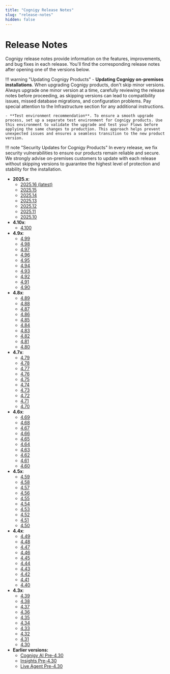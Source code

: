```yaml
---
title: "Cognigy Release Notes" 
slug: "release-notes" 
hidden: false 
---
```


# Release Notes

Cognigy release notes provide information on the features, improvements, and bug fixes in each release.
You'll find the corresponding release notes after opening one of the versions below.

!!! warning "Updating Cognigy Products"
    - **Updating Cognigy on-premises installations**. When upgrading Cognigy products, don't skip minor versions. Always upgrade one minor version at a time, carefully reviewing the release notes before proceeding, as skipping versions can lead to compatibility issues, missed database migrations,
     and configuration problems. Pay special attention to the Infrastructure section for any additional instructions.

    - **Test environment recommendation**. To ensure a smooth upgrade process, set up a separate test environment for Cognigy products. Use this environment to validate the upgrade and test your Flows before applying the same changes to production. This approach helps prevent unexpected issues and ensures a seamless transition to the new product version.

!!! note "Security Updates for Cognigy Products"
    In every release, we fix security vulnerabilities to ensure our products remain reliable and secure. 
    We strongly advise on-premises customers to update with each release without skipping versions to guarantee the highest level of protection and stability for the installation.

- **2025.x**:
    - [2025.16 (latest)](2025.16.md)
    - [2025.15](2025.15.md)
    - [2025.14](2025.14.md)
    - [2025.13](2025.13.md)
    - [2025.12](2025.12.md)
    - [2025.11](2025.11.md)
    - [2025.10](2025.10.md)
- **4.10x**:
    - [4.100](4.100.md)
- **4.9x**:
    - [4.99](4.99.md)
    - [4.98](4.98.md)
    - [4.97](4.97.md)
    - [4.96](4.96.md)
    - [4.95](4.95.md)
    - [4.94](4.94.md) 
    - [4.93](4.93.md) 
    - [4.92](4.92.md)
    - [4.91](4.91.md)
    - [4.90](4.90.md)
- **4.8x**:
    - [4.89](4.89.md)
    - [4.88](4.88.md)
    - [4.87](4.87.md)
    - [4.86](4.86.md)
    - [4.85](4.85.md)
    - [4.84](4.84.md)
    - [4.83](4.83.md) 
    - [4.82](4.82.md)
    - [4.81](4.81.md)
    - [4.80](4.80.md)
- **4.7x**:
    - [4.79](4.79.md)
    - [4.78](4.78.md)
    - [4.77](4.77.md)
    - [4.76](4.76.md)
    - [4.75](4.75.md)
    - [4.74](4.74.md)
    - [4.73](4.73.md)
    - [4.72](4.72.md)
    - [4.71](4.71.md)
    - [4.70](4.70.md)
- **4.6x**:
    - [4.69](4.69.md)
    - [4.68](4.68.md)
    - [4.67](4.67.md)
    - [4.66](4.66.md)
    - [4.65](4.65.md)
    - [4.64](4.64.md)
    - [4.63](4.63.md)
    - [4.62](4.62.md)
    - [4.61](4.61.md)
    - [4.60](4.60.md)
- **4.5x**:
    - [4.59](4.59.md)
    - [4.58](4.58.md)
    - [4.57](4.57.md)
    - [4.56](4.56.md)
    - [4.55](4.55.md)
    - [4.54](4.54.md)
    - [4.53](4.53.md)
    - [4.52](4.52.md)
    - [4.51](4.51.md)
    - [4.50](4.50.md)
- **4.4x**:
    - [4.49](4.49.md)
    - [4.48](4.48.md)
    - [4.47](4.47.md)
    - [4.46](4.46.md)
    - [4.45](4.45.md)
    - [4.44](4.44.md)
    - [4.43](4.43.md)
    - [4.42](4.42.md)
    - [4.41](4.41.md)
    - [4.40](4.40.md)
- **4.3x**:
    - [4.39](4.39.md)
    - [4.38](4.38.md)
    - [4.37](4.37.md)
    - [4.36](4.36.md)
    - [4.35](4.35.md)
    - [4.34](4.34.md)
    - [4.33](4.33.md)
    - [4.32](4.32.md)
    - [4.31](4.31.md)
    - [4.30](4.30.md)
- **Earlier versions:**
    - [Cognigy AI Pre-4.30](earlier-versions/cognigy-ai-pre-4.30.md)
    - [Insights Pre-4.30](earlier-versions/insights-pre-4.30.md)
    - [Live Agent Pre-4.30](earlier-versions/live-agent-pre-4.30.md)